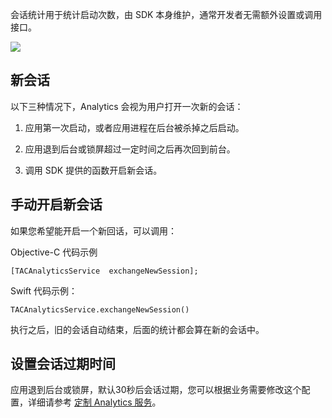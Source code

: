 会话统计用于统计启动次数，由 SDK 本身维护，通常开发者无需额外设置或调用接口。

![](http://tacimg-1253960454.file.myqcloud.com/guides/%E6%8E%A7%E5%88%B6%E5%8F%B0-%E6%95%B0%E6%8D%AE%E6%A6%82%E8%A7%88-%E5%8E%86%E5%8F%B2%E8%B6%8B%E5%8A%BF.png)

## 新会话

以下三种情况下，Analytics 会视为用户打开一次新的会话：

1. 应用第一次启动，或者应用进程在后台被杀掉之后启动。

2. 应用退到后台或锁屏超过一定时间之后再次回到前台。

3. 调用 SDK 提供的函数开启新会话。

## 手动开启新会话

如果您希望能开启一个新回话，可以调用：

Objective-C 代码示例
```
[TACAnalyticsService  exchangeNewSession];
```
Swift 代码示例：

```
TACAnalyticsService.exchangeNewSession()
```

执行之后，旧的会话自动结束，后面的统计都会算在新的会话中。

## 设置会话过期时间

应用退到后台或锁屏，默认30秒后会话过期，您可以根据业务需要修改这个配置，详细请参考 [定制 Analytics 服务](https://github.com/tencentyun/tac-documents/blob/master/%E4%BD%BF%E7%94%A8%E6%96%87%E6%A1%A3/%E5%88%86%E6%9E%90%20Analytics%20%E9%9B%86%E6%88%90%E6%8C%87%E5%8D%97/iOS%20%E6%96%87%E6%A1%A3/%E5%AE%9A%E5%88%B6%E6%9C%8D%E5%8A%A1.md)。
